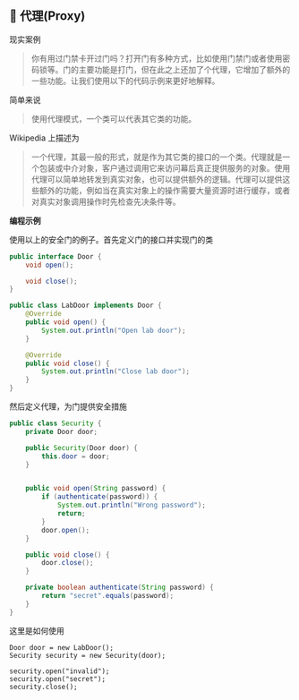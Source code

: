 🎱 代理(Proxy)
-------------------

现实案例
> 你有用过门禁卡开过门吗？打开门有多种方式，比如使用门禁门或者使用密码锁等。门的主要功能是打门，但在此之上还加了个代理，它增加了额外的一些功能。让我们使用以下的代码示例来更好地解释。

简单来说
> 使用代理模式，一个类可以代表其它类的功能。

Wikipedia 上描述为
> 一个代理，其最一般的形式，就是作为其它类的接口的一个类。代理就是一个包装或中介对象，客户通过调用它来访问幕后真正提供服务的对象。使用代理可以简单地转发到真实对象，也可以提供额外的逻辑。代理可以提供这些额外的功能，例如当在真实对象上的操作需要大量资源时进行缓存，或者对真实对象调用操作时先检查先决条件等。

**编程示例**

使用以上的安全门的例子。首先定义门的接口并实现门的类

```java
public interface Door {
    void open();

    void close();
}

public class LabDoor implements Door {
    @Override
    public void open() {
        System.out.println("Open lab door");
    }

    @Override
    public void close() {
        System.out.println("Close lab door");
    }
}
```

然后定义代理，为门提供安全措施

```java
public class Security {
    private Door door;

    public Security(Door door) {
        this.door = door;
    }


    public void open(String password) {
        if (authenticate(password)) {
            System.out.println("Wrong password");
            return;
        }
        door.open();
    }

    public void close() {
        door.close();
    }

    private boolean authenticate(String password) {
        return "secret".equals(password);
    }
}
```

这里是如何使用

```
Door door = new LabDoor();
Security security = new Security(door);

security.open("invalid");
security.open("secret");
security.close();
```
